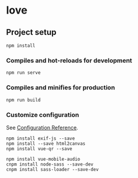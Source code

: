 # love

## Project setup
```
npm install
```

### Compiles and hot-reloads for development
```
npm run serve
```

### Compiles and minifies for production
```
npm run build
```

### Customize configuration
See [Configuration Reference](https://cli.vuejs.org/config/).

```
npm install exif-js --save
npm install --save html2canvas
npm install vue-qr --save

npm install vue-mobile-audio
cnpm install node-sass --save-dev
cnpm install sass-loader --save-dev
```
